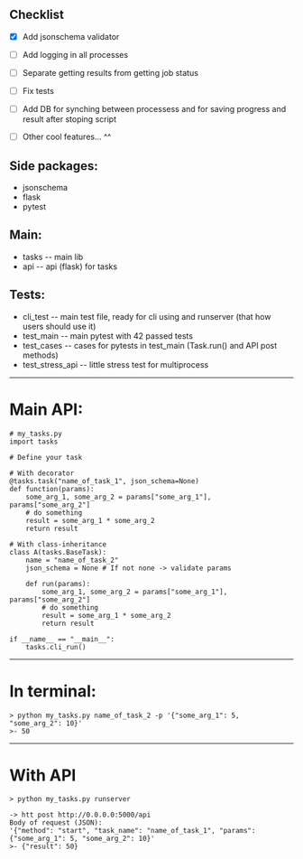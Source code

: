 ## Checklist
- [x]	Add jsonschema validator
- [ ]	Add logging in all processes
- [ ]	Separate getting results from getting job status
- [ ]	Fix tests
- [ ]	Add DB for synching between processess and for saving progress and result after stoping script
- [ ]	Other cool features... ^^


## Side packages:
* jsonschema
* flask
* pytest

## Main:
* tasks -- main lib
* api -- api (flask) for tasks

## Tests:
* cli_test -- main test file, ready for cli using and runserver (that how users should use it)
* test_main -- main pytest with 42 passed tests
* test_cases -- cases for pytests in test_main (Task.run() and API post methods)
* test_stress_api -- little stress test for multiprocess 


---
# Main API:
```
# my_tasks.py
import tasks

# Define your task

# With decorator
@tasks.task("name_of_task_1", json_schema=None)
def function(params):
	some_arg_1, some_arg_2 = params["some_arg_1"], params["some_arg_2"]
	# do something
	result = some_arg_1 * some_arg_2
	return result

# With class-inheritance
class A(tasks.BaseTask):
	name = "name_of_task_2"
	json_schema = None # If not none -> validate params

	def run(params):
		some_arg_1, some_arg_2 = params["some_arg_1"], params["some_arg_2"]
		# do something
		result = some_arg_1 * some_arg_2
		return result

if __name__ == "__main__":
	tasks.cli_run()
```
---
# In terminal:
```
> python my_tasks.py name_of_task_2 -p '{"some_arg_1": 5, "some_arg_2": 10}'
>- 50
```
---
# With API
```
> python my_tasks.py runserver

-> htt post http://0.0.0.0:5000/api
Body of request (JSON):
'{"method": "start", "task_name": "name_of_task_1", "params": {"some_arg_1": 5, "some_arg_2": 10}'
>- {"result": 50}
```